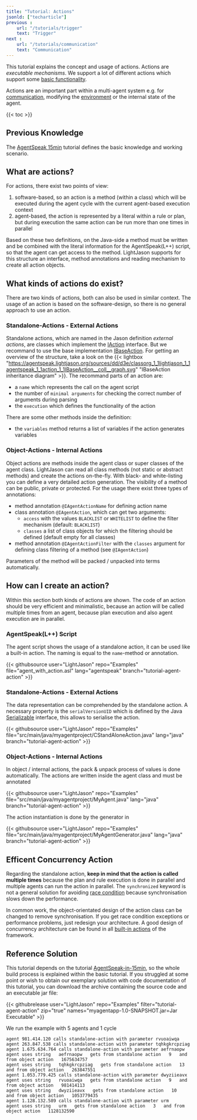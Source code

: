 ```yaml
---
title: "Tutorial: Actions"
jsonld: ["techarticle"]
previous :
    url: "/tutorials/trigger"
    text: "Trigger"
next :
    url: "/tutorials/communication"
    text: "Communication"
---
```


This tutorial explains the concept and usage of actions. Actions are _executable mechanisms_. We support a lot of different actions which support some [basic functionality](/knowledgebase/builtinactions).
<!--more-->

Actions are an important part within a multi-agent system e.g. for [communication](/tutorials/communication), modifying the [environment](/tutorials/environment) or the internal state of the agent.

{{< toc >}}

## Previous Knowledge

The [AgentSpeak 15min](/tutorials/agentspeak-in-fifteen-minutes/) tutorial defines the basic knowledge and working scenario.

## What are actions?

For actions, there exist two points of view:

1. software-based, so an action is a method (within a class) which will be executed during the agent cycle with the current agent-based execution context
2. agent-based, the action is represented by a literal within a rule or plan, but during execution the same action can be run more than one times in parallel

Based on these two definitions, on the Java-side a method must be written and be combined with the literal information for the AgentSpeak(L++) script, so that the agent can get access to the method. LightJason supports for this structure an interface, method annotations and reading mechanism to create all action objects.



## What kinds of actions do exist?

There are two kinds of actions, both can also be used in similar context. The usage of an action is based on the software-design, so there is no general approach to use an action.

### Standalone-Actions - External Actions

Standalone actions, which are named in the Jason definition _external actions_, are classes which implement the [IAction](https://agentspeak.lightjason.org/sources/dc/d53/interfaceorg_1_1lightjason_1_1agentspeak_1_1action_1_1IAction.htm) interface. But we recommand to use the base implementation [IBaseAction](https://agentspeak.lightjason.org/sources/da/d94/classorg_1_1lightjason_1_1agentspeak_1_1action_1_1IBaseAction.htm). For getting an overview of the structure, take a look on the {{< lightbox "https://agentspeak.lightjason.org/sources/dd/d3e/classorg_1_1lightjason_1_1agentspeak_1_1action_1_1IBaseAction__coll__graph.svg" "IBaseAction inheritance diagram" >}}. The recommand parts of an action are:

* a ```name``` which represents the call on the agent script
* the number of ```minimal arguments``` for checking the correct number of arguments during parsing
* the ```execution``` which defines the functionality of the action

There are some other methods inside the definition:

* the ```variables``` method returns a list of variables if the action generates variables

### Object-Actions - Internal Actions

Object actions are methods inside the agent class or super classes of the agent class. LightJason can read all class methods (not static or abstract methods) and create the actions on-the-fly. With black- and white-listing you can define a very detailed action generation. The visibility of a method can be public, private or protected.
For the usage there exist three types of annotations:

* method annotation ```@IAgentActionName``` for defining action name
* class annotation ```@IAgentAction```, which can get two arguments:
    * ```access``` with the values ```BLACKLIST``` or ```WHITELIST``` to define the filter mechanism (default: ```BLACKLIST```)
    * ```classes``` a list of class objects for which the filtering should be defined (default empty for all classes)
* method annotation ```@IAgentActionFilter``` with the ```classes``` argument for defining class filtering of a method (see ```@IAgentAction```)

Parameters of the method will be packed / unpacked into terms automatically.




## How can I create an action?

Within this section both kinds of actions are shown. The code of an action should be very efficient and minimalistic, because an action will be called multiple times from an agent, because plan execution and also agent execution are in parallel.

### AgentSpeak(L++) Script

The agent script shows the usage of a standalone action, it can be used like a built-in action. The naming is equal to the ```name```-method or annotation.

<!-- htmlmin:ignore -->
{{< githubsource user="LightJason" repo="Examples" file="agent_with_action.asl" lang="agentspeak" branch="tutorial-agent-action" >}}
<!-- htmlmin:ignore -->

### Standalone-Actions - External Actions

The data representation can be comprehended by the standalone action. A necessary property is the ```serialVersionUID``` which is defined by the Java [Serializable](https://docs.oracle.com/javase/9/docs/api/java/io/Serializable.html) interface, this allows to serialise the action.

<!-- htmlmin:ignore -->
{{< githubsource user="LightJason" repo="Examples" file="src/main/java/myagentproject/CStandAloneAction.java" lang="java" branch="tutorial-agent-action" >}}
<!-- htmlmin:ignore -->


### Object-Actions - Internal Actions

In object / internal actions, the pack & unpack process of values is done automatically. The actions are written inside the agent class and must be annotated

<!-- htmlmin:ignore -->
{{< githubsource user="LightJason" repo="Examples" file="src/main/java/myagentproject/MyAgent.java" lang="java" branch="tutorial-agent-action" >}}
<!-- htmlmin:ignore -->

The action instantiation is done by the generator in

<!-- htmlmin:ignore -->
{{< githubsource user="LightJason" repo="Examples" file="src/main/java/myagentproject/MyAgentGenerator.java" lang="java" branch="tutorial-agent-action" >}}
<!-- htmlmin:ignore -->


## Efficent Concurrency Action

Regarding the standalone action, __keep in mind that the action is called multiple times__ because the plan and rule execution is done in parallel and multiple agents can run the action in parallel. The ```synchronized``` keyword is not a general solution for avoiding [race condition](https://en.wikipedia.org/wiki/Race_condition) because synchronisation slows down the performance.

In common work, the object-orientated design of the action class can be changed to remove synchronisation. If you get race condition exceptions or performance problems, just redesign your architecture. A good design of concurrency architecture can be found in all [built-in actions](https://agentspeak.lightjason.org/sources/d7/d4b/namespaceorg_1_1lightjason_1_1agentspeak_1_1action_1_1builtin.htm) of the framework.

## Reference Solution

This tutorial depends on the tutorial [AgentSpeak-in-15min](/tutorials/agentspeak-in-fifteen-minutes), so the whole build process is explained within the basic tutorial. If you struggled at some point or wish to obtain our exemplary solution with code documentation of this tutorial, you can download the archive containing the source code and an executable jar file:

{{< githubrelease user="LightJason" repo="Examples" filter="tutorial-agent-action" zip="true" names="myagentapp-1.0-SNAPSHOT.jar=Jar Executable" >}}

We run the example with 5 agents and 1 cycle

```commandline
agent 981.414.120 calls standalone-action with parameter rvuoaiwqa
agent 263.847.538 calls standalone-action with parameter tqhkgkrcpziag
agent 1.675.634.764 calls standalone-action with parameter aefrnaopw
agent uses string   aefrnaopw   gets from standalone action   9   and from object action   1675634757
agent uses string   tqhkgkrcpziag   gets from standalone action   13   and from object action   263847551
agent 1.053.779.425 calls standalone-action with parameter dwyziieavx
agent uses string   rvuoaiwqa   gets from standalone action   9   and from object action   981414113
agent uses string   dwyziieavx   gets from standalone action   10   and from object action   1053779435
agent 1.128.132.589 calls standalone-action with parameter urm
agent uses string   urm   gets from standalone action   3   and from object action   1128132590
```
